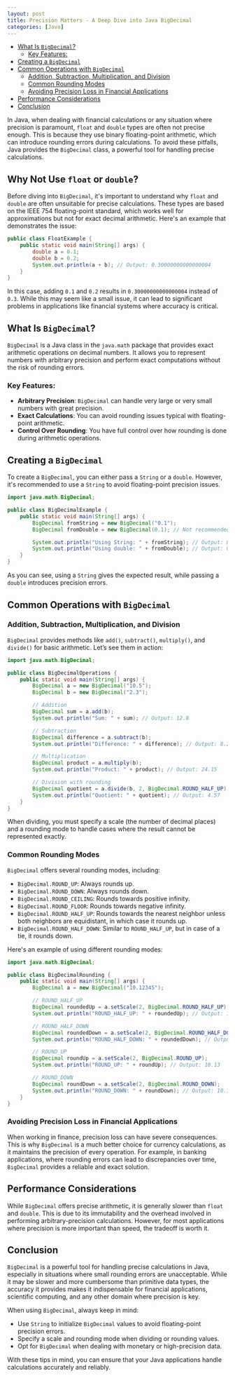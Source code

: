 ```yaml
---
layout: post
title: Precision Matters - A Deep Dive into Java BigDecimal
categories: [Java]
---
```


- [What Is `BigDecimal`?](#what-is--bigdecimal--)
    * [Key Features:](#key-features-)
- [Creating a `BigDecimal`](#creating-a--bigdecimal-)
- [Common Operations with `BigDecimal`](#common-operations-with--bigdecimal-)
    * [Addition, Subtraction, Multiplication, and Division](#addition--subtraction--multiplication--and-division)
    * [Common Rounding Modes](#common-rounding-modes)
    * [Avoiding Precision Loss in Financial Applications](#avoiding-precision-loss-in-financial-applications)
- [Performance Considerations](#performance-considerations)
- [Conclusion](#conclusion)


In Java, when dealing with financial calculations or any situation where precision is paramount, `float` and `double` types are often not precise enough. This is because they use binary floating-point arithmetic, which can introduce rounding errors during calculations. To avoid these pitfalls, Java provides the `BigDecimal` class, a powerful tool for handling precise calculations.

## Why Not Use `float` or `double`?

Before diving into `BigDecimal`, it's important to understand why `float` and `double` are often unsuitable for precise calculations. These types are based on the IEEE 754 floating-point standard, which works well for approximations but not for exact decimal arithmetic. Here's an example that demonstrates the issue:

```java
public class FloatExample {
    public static void main(String[] args) {
        double a = 0.1;
        double b = 0.2;
        System.out.println(a + b); // Output: 0.30000000000000004
    }
}
```

In this case, adding `0.1` and `0.2` results in `0.30000000000000004` instead of `0.3`. While this may seem like a small issue, it can lead to significant problems in applications like financial systems where accuracy is critical.

## What Is `BigDecimal`?

`BigDecimal` is a Java class in the `java.math` package that provides exact arithmetic operations on decimal numbers. It allows you to represent numbers with arbitrary precision and perform exact computations without the risk of rounding errors.

### Key Features:
- **Arbitrary Precision**: `BigDecimal` can handle very large or very small numbers with great precision.
- **Exact Calculations**: You can avoid rounding issues typical with floating-point arithmetic.
- **Control Over Rounding**: You have full control over how rounding is done during arithmetic operations.

## Creating a `BigDecimal`

To create a `BigDecimal`, you can either pass a `String` or a `double`. However, it's recommended to use a `String` to avoid floating-point precision issues.

```java
import java.math.BigDecimal;

public class BigDecimalExample {
    public static void main(String[] args) {
        BigDecimal fromString = new BigDecimal("0.1");
        BigDecimal fromDouble = new BigDecimal(0.1); // Not recommended

        System.out.println("Using String: " + fromString); // Output: 0.1
        System.out.println("Using double: " + fromDouble); // Output: 0.1000000000000000055511151231257827021181583404541015625
    }
}
```

As you can see, using a `String` gives the expected result, while passing a `double` introduces precision errors.

## Common Operations with `BigDecimal`

### Addition, Subtraction, Multiplication, and Division

`BigDecimal` provides methods like `add()`, `subtract()`, `multiply()`, and `divide()` for basic arithmetic. Let’s see them in action:

```java
import java.math.BigDecimal;

public class BigDecimalOperations {
    public static void main(String[] args) {
        BigDecimal a = new BigDecimal("10.5");
        BigDecimal b = new BigDecimal("2.3");

        // Addition
        BigDecimal sum = a.add(b);
        System.out.println("Sum: " + sum); // Output: 12.8

        // Subtraction
        BigDecimal difference = a.subtract(b);
        System.out.println("Difference: " + difference); // Output: 8.2

        // Multiplication
        BigDecimal product = a.multiply(b);
        System.out.println("Product: " + product); // Output: 24.15

        // Division with rounding
        BigDecimal quotient = a.divide(b, 2, BigDecimal.ROUND_HALF_UP);
        System.out.println("Quotient: " + quotient); // Output: 4.57
    }
}
```

When dividing, you must specify a scale (the number of decimal places) and a rounding mode to handle cases where the result cannot be represented exactly.

### Common Rounding Modes

`BigDecimal` offers several rounding modes, including:

- `BigDecimal.ROUND_UP`: Always rounds up.
- `BigDecimal.ROUND_DOWN`: Always rounds down.
- `BigDecimal.ROUND_CEILING`: Rounds towards positive infinity.
- `BigDecimal.ROUND_FLOOR`: Rounds towards negative infinity.
- `BigDecimal.ROUND_HALF_UP`: Rounds towards the nearest neighbor unless both neighbors are equidistant, in which case it rounds up.
- `BigDecimal.ROUND_HALF_DOWN`: Similar to `ROUND_HALF_UP`, but in case of a tie, it rounds down.

Here's an example of using different rounding modes:

```java
import java.math.BigDecimal;

public class BigDecimalRounding {
    public static void main(String[] args) {
        BigDecimal a = new BigDecimal("10.12345");

        // ROUND_HALF_UP
        BigDecimal roundedUp = a.setScale(2, BigDecimal.ROUND_HALF_UP);
        System.out.println("ROUND_HALF_UP: " + roundedUp); // Output: 10.12

        // ROUND_HALF_DOWN
        BigDecimal roundedDown = a.setScale(2, BigDecimal.ROUND_HALF_DOWN);
        System.out.println("ROUND_HALF_DOWN: " + roundedDown); // Output: 10.12

        // ROUND_UP
        BigDecimal roundUp = a.setScale(2, BigDecimal.ROUND_UP);
        System.out.println("ROUND_UP: " + roundUp); // Output: 10.13

        // ROUND_DOWN
        BigDecimal roundDown = a.setScale(2, BigDecimal.ROUND_DOWN);
        System.out.println("ROUND_DOWN: " + roundDown); // Output: 10.12
    }
}
```

### Avoiding Precision Loss in Financial Applications

When working in finance, precision loss can have severe consequences. This is why `BigDecimal` is a much better choice for currency calculations, as it maintains the precision of every operation. For example, in banking applications, where rounding errors can lead to discrepancies over time, `BigDecimal` provides a reliable and exact solution.

## Performance Considerations

While `BigDecimal` offers precise arithmetic, it is generally slower than `float` and `double`. This is due to its immutability and the overhead involved in performing arbitrary-precision calculations. However, for most applications where precision is more important than speed, the tradeoff is worth it.

## Conclusion

`BigDecimal` is a powerful tool for handling precise calculations in Java, especially in situations where small rounding errors are unacceptable. While it may be slower and more cumbersome than primitive data types, the accuracy it provides makes it indispensable for financial applications, scientific computing, and any other domain where precision is key.

When using `BigDecimal`, always keep in mind:
- Use `String` to initialize `BigDecimal` values to avoid floating-point precision errors.
- Specify a scale and rounding mode when dividing or rounding values.
- Opt for `BigDecimal` when dealing with monetary or high-precision data.

With these tips in mind, you can ensure that your Java applications handle calculations accurately and reliably.